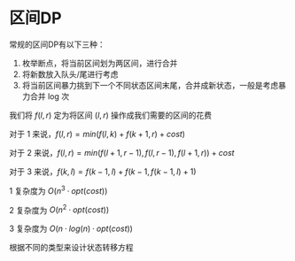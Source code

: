 # 区间DP

常规的区间DP有以下三种：
1. 枚举断点，将当前区间划为两区间，进行合并
2. 将新数放入队头/尾进行考虑
3. 将当前区间暴力挑到下一个不同状态区间末尾，合并成新状态，一般是考虑暴力合并 log 次

我们将 $f(l, r)$ 定为将区间 $(l, r)$ 操作成我们需要的区间的花费

对于 $1$ 来说，$f(l, r) = min(f(l, k) + f(k + 1, r) + cost)$

对于 $2$ 来说，$f(l, r) = min(f(l + 1, r - 1), f(l, r - 1), f(l + 1, r)) + cost$

对于 $3$ 来说，$f(k, l) = f(k - 1, l) + f(k - 1, f(k - 1, l) + 1)$

$1$ 复杂度为 $O(n^3 · opt(cost))$

$2$ 复杂度为 $O(n^2 · opt(cost))$

$3$ 复杂度为 $O(n · log(n) · opt(cost))$

根据不同的类型来设计状态转移方程